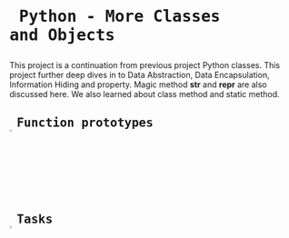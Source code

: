 # <pre> Python - More Classes and Objects </pre>
This project is a continuation from previous project Python classes. This project further deep dives in to Data Abstraction, Data Encapsulation, Information Hiding and  property. Magic method __str__ and __repr__ are also discussed here. We also learned about class method and static method.
## <pre> Function prototypes    <img src="https://user-images.githubusercontent.com/107026397/209424557-72ec9e7b-8f5a-4c69-9136-2629ca6d2ab0.svg" width = 3% height= 3%> </pre>
## <pre> Tasks   <img src="https://user-images.githubusercontent.com/107026397/209425131-1d190ca6-b53b-49a9-b00a-6d697c9e4473.svg" height=3% width=3%></pre>
